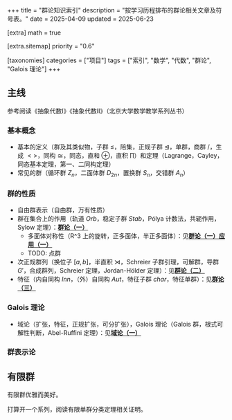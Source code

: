 +++
title = "群论知识索引"
description = "按学习历程排布的群论相关文章及符号表。"
date = 2025-04-09
updated = 2025-06-23

[extra]
math = true

[extra.sitemap]
priority = "0.6"

[taxonomies]
categories = ["项目"]
tags = ["索引", "数学", "代数", "群论", "Galois 理论"]
+++

## 主线
参考阅读《抽象代数Ⅰ》《抽象代数Ⅱ》（北京大学数学教学系列丛书）

### 基本概念
- 基本的定义（群及其类似物，子群 $\leq$，陪集，正规子群 $\unlhd$，单群，商群 $/$，生成 $<>$，同构 $\cong$，同态，直和 $\oplus$，直积 $\prod$）和定理（Lagrange，Cayley，同态基本定理，第一、二同构定理）
- 常见的群（循环群 $Z_n$，二面体群 $D_{2n}$，置换群 $S_n$，交错群 $A_n$）

### 群的性质
- 自由群表示（自由群，万有性质）
- 群在集合上的作用（轨道 $Orb$，稳定子群 $Stab$，Pólya 计数法，共轭作用，Sylow 定理）：[**群论（一）**](/posts/group-theory-p1/)
	- 多面体对称性（R^3 上的旋转，正多面体，半正多面体）：见[**群论（一）应用（一）**](/posts/group-theory-p1-2/)
	- TODO: 点群
- 次正规群列（换位子 $[a, b]$，半直积 $\rtimes$，Schreier 子群引理，可解群，导群 $G'$，合成群列，Schreier 定理，Jordan-Hölder 定理）：见[**群论（二）**](/posts/group-theory-p2/)
- 特征（内自同构 $Inn$，（外）自同构 $Aut$，特征子群 $char$，特征单群）：见[**群论（三）**](/posts/group-theory-p3/)

### Galois 理论
- 域论（扩张，特征，正规扩张，可分扩张），Galois 理论（Galois 群，根式可解性判断，Abel-Ruffini 定理）：见[**域论（一）**](/posts/field-theory-p1/)

### 群表示论

## 有限群
有限群优雅而美好。

打算开一个系列，阅读有限单群分类定理相关证明。
